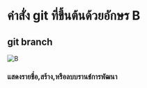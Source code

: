 # คำสั่ง git ที่ขึ้นต้นด้วยอักษร B

## git branch

![B](https://github.com/65030179179Pattarapon/Git_A-Z_Mission_65030179/assets/144198506/c03c3a12-53c0-446b-82ba-f744d807b850)

###  แสดงรายชื่อ,สร้าง,หรือลบบรานช์การพัฒนา
